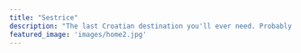 ```yaml
---
title: "Sestrice"
description: "The last Croatian destination you'll ever need. Probably."
featured_image: 'images/home2.jpg'
---
```

